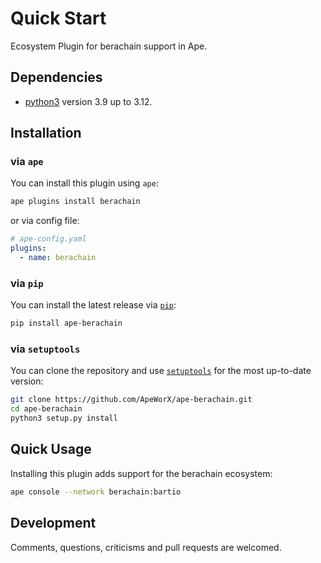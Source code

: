 # Quick Start

Ecosystem Plugin for berachain support in Ape.

## Dependencies

- [python3](https://www.python.org/downloads) version 3.9 up to 3.12.

## Installation

### via `ape`

You can install this plugin using `ape`:

```bash
ape plugins install berachain
```

or via config file:

```yaml
# ape-config.yaml
plugins:
  - name: berachain
```

### via `pip`

You can install the latest release via [`pip`](https://pypi.org/project/pip/):

```bash
pip install ape-berachain
```

### via `setuptools`

You can clone the repository and use [`setuptools`](https://github.com/pypa/setuptools) for the most up-to-date version:

```bash
git clone https://github.com/ApeWorX/ape-berachain.git
cd ape-berachain
python3 setup.py install
```

## Quick Usage

Installing this plugin adds support for the berachain ecosystem:

```bash
ape console --network berachain:bartio
```

## Development

Comments, questions, criticisms and pull requests are welcomed.